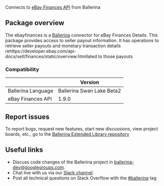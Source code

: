Connects to [eBay Finances API](https://developer.ebay.com/api-docs/sell/finances/static/overview.html) from Ballerina
## Package overview
The ebayfinances is a [Ballerina](https://ballerina.io/) connector for  eBay Finances Details.
This package provides access to  seller payout information. It has operations to retrieve seller payouts and monetary 
transaction details rehttps://developer.ebay.com/api-docs/sell/finances/static/overview.htmllated to those payouts

### Compatibility
|                               | Version                       |
|-------------------------------|-------------------------------|
| Ballerina Language            | Ballerina Swan Lake Beta2     |
| eBay Finances API             | 1.9.0                         |

## Report issues
To report bugs, request new features, start new discussions, view project boards, etc., go to the [Ballerina Extended Library repository](https://github.com/ballerina-platform/ballerina-extended-library)

## Useful links
- Discuss code changes of the Ballerina project in [ballerina-dev@googlegroups.com](mailto:ballerina-dev@googlegroups.com).
- Chat live with us via our [Slack channel](https://ballerina.io/community/slack/).
- Post all technical questions on Stack Overflow with the [#ballerina](https://stackoverflow.com/questions/tagged/ballerina) tag